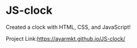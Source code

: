 # JS-clock
Created a clock with HTML, CSS, and JavaScript!

Project Link:https://ayarmkt.github.io/JS-clock/
